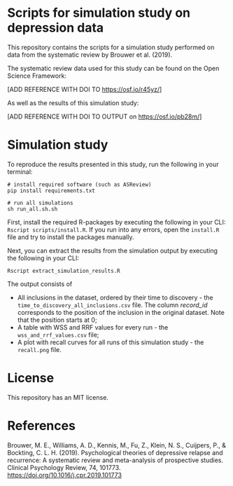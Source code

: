 # Scripts for simulation study on depression data
This repository contains the scripts for a simulation study performed on data from the systematic review by Brouwer et al. (2019).

The systematic review data used for this study can be found on the Open Science Framework:

[ADD REFERENCE WITH DOI TO https://osf.io/r45yz/]

As well as the results of this simulation study:

[ADD REFERENCE WITH DOI TO OUTPUT on https://osf.io/pb28m/]

# Simulation study
To reproduce the results presented in this study, run the following in your
terminal:

```
# install required software (such as ASReview)
pip install requirements.txt

# run all simulations
sh run_all.sh.sh
```

First, install the required R-packages by executing the
following in your CLI: `Rscript scripts/install.R`.
If you run into any errors, open the `install.R` file and try to install
the packages manually.

Next, you can extract the results from the simulation output by executing the
following in your CLI:

```
Rscript extract_simulation_results.R
```

The output consists of
- All inclusions in the dataset, ordered by their time to discovery - the `time_to_discovery_all_inclusions.csv` file. The column *record_id* corresponds to the position of the inclusion in the original dataset. Note that the position starts at 0;
- A table with WSS and RRF values for every run - the `wss_and_rrf_values.csv` file;
- A plot with recall curves for all runs of this simulation study - the `recall.png` file.

# License
This repository has an MIT license.

# References
Brouwer, M. E., Williams, A. D., Kennis, M., Fu, Z., Klein, N. S., Cuijpers,
P., & Bockting, C. L. H. (2019). Psychological theories of depressive relapse
and recurrence: A systematic review and meta-analysis of prospective studies.
Clinical Psychology Review, 74, 101773. https://doi.org/10.1016/j.cpr.2019.101773
